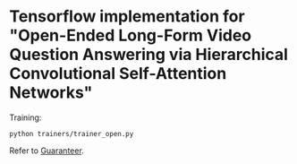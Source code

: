 # Tensorflow implementation for "Open-Ended Long-Form Video Question Answering via Hierarchical Convolutional Self-Attention Networks"

Training:
```
python trainers/trainer_open.py
```

Refer to [Guaranteer](https://github.com/Guaranteer/convolutional_seq2seq_vqa).
